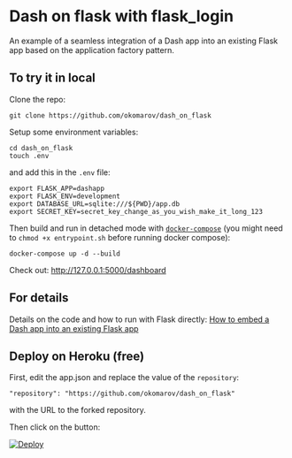# Dash on flask with flask_login

An example of a seamless integration of a Dash app into an existing Flask app based on the application factory pattern.

## To try it in local

Clone the repo:

```
git clone https://github.com/okomarov/dash_on_flask
```

Setup some environment variables:

```
cd dash_on_flask
touch .env
```

and add this in the `.env` file:

```
export FLASK_APP=dashapp
export FLASK_ENV=development
export DATABASE_URL=sqlite:///${PWD}/app.db
export SECRET_KEY=secret_key_change_as_you_wish_make_it_long_123
```

Then build and run in detached mode with [`docker-compose`](https://docs.docker.com/compose/reference/up/) (you might need to `chmod +x entrypoint.sh` before running docker compose):

```
docker-compose up -d --build
```

Check out: http://127.0.0.1:5000/dashboard

## For details

Details on the code and how to run with Flask directly:
[How to embed a Dash app into an existing Flask app](https://medium.com/@olegkomarov_77860/how-to-embed-a-dash-app-into-an-existing-flask-app-ea05d7a2210b)

## Deploy on Heroku (free)

First, edit the app.json and replace the value of the `repository`:

```
"repository": "https://github.com/okomarov/dash_on_flask"
```

with the URL to the forked repository.

Then click on the button:

[![Deploy](https://www.herokucdn.com/deploy/button.svg)](https://heroku.com/deploy)
